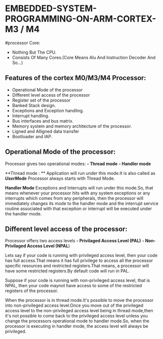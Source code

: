 
# EMBEDDED-SYSTEM-PROGRAMMING-ON-ARM-CORTEX-M3 / M4

#processor Core:
- Nothing But The CPU.
- Consists Of Many Cores.(Core Means Alu And Instruction Decoder And So...)

## Features of the cortex M0/M3/M4 Processor:
- Operational Mode of the processor
- Different level access of the processor
- Register set of the processor
- Banked Stack design.
- Exceptions and Exception handling.
- Interrupt handling.
- Bus interfaces and bus matrix.
- Memory system and memory architecture of the processor.
- Ligned and Alligned data transfer
- Bootloader and IAP.

## Operational Mode of the processor:
Processor gives two operational modes:
**-   Thread mode**
**-   Handler mode**

  **Thread mode : **
Application will run under this mode.It is also called as ***UserMode***
Processor always starts with Thread Mode.

   **Handler Mode**
  Exceptions and Interrupts will run under this mode.So, that means whenever your processor hits with any system exceptions or any interrupts which comes from any peripherals, then the processor will immediately changes its mode to the handler mode and the interrupt service routine associated with that exception or interrupt will be executed under the handler mode.
## Different level access of the processor:
Processor offers two access levels
**-  Privilaged Access Level (PAL)**
**- Non-Privilaged Access Level (NPAL**)

  Lets say if your code is running with privileged access level, then your code has full access.That means it has full privilege to access all the processor specific resources and restricted registers.That means, a processor will have some restricted registers.By default code will run in PAL.

  Suppose if your code is running with non-privileged access level, that is NPAL, then your code maynot have access to some of the restricted registers of the processor.

  When the processor is in thread mode.It's possible to move the processor into non-privileged access level.Once you move out of the privileged access level to the non-privileged access level being in thread mode,then it's not possible to come back to the privileged access level unless you change the processors operational mode to handler mode.So, when the processor is executing in handler mode, the access level will always be privileged.
